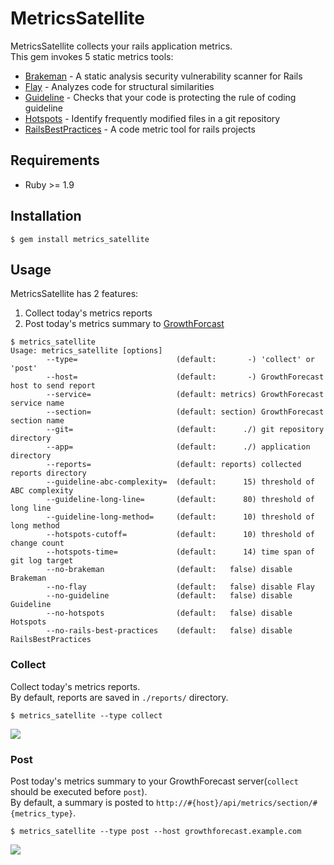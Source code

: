 # MetricsSatellite
MetricsSatellite collects your rails application metrics.  
This gem invokes 5 static metrics tools:

* [Brakeman](https://github.com/presidentbeef/brakeman) - A static analysis security vulnerability scanner for Rails
* [Flay](https://github.com/seattlerb/flay) - Analyzes code for structural similarities
* [Guideline](https://github.com/r7kamura/guideline) - Checks that your code is protecting the rule of coding guideline
* [Hotspots](https://github.com/chiku/hotspots) - Identify frequently modified files in a git repository
* [RailsBestPractices](https://github.com/railsbp/rails_best_practices) - A code metric tool for rails projects

## Requirements
* Ruby >= 1.9

## Installation
```
$ gem install metrics_satellite
```

## Usage
MetricsSatellite has 2 features:

1. Collect today's metrics reports
2. Post today's metrics summary to [GrowthForcast](http://kazeburo.github.com/GrowthForecast/)

```
$ metrics_satellite
Usage: metrics_satellite [options]
        --type=                      (default:       -) 'collect' or 'post'
        --host=                      (default:       -) GrowthForecast host to send report
        --service=                   (default: metrics) GrowthForecast service name
        --section=                   (default: section) GrowthForecast section name
        --git=                       (default:      ./) git repository directory
        --app=                       (default:      ./) application directory
        --reports=                   (default: reports) collected reports directory
        --guideline-abc-complexity=  (default:      15) threshold of ABC complexity
        --guideline-long-line=       (default:      80) threshold of long line
        --guideline-long-method=     (default:      10) threshold of long method
        --hotspots-cutoff=           (default:      10) threshold of change count
        --hotspots-time=             (default:      14) time span of git log target
        --no-brakeman                (default:   false) disable Brakeman
        --no-flay                    (default:   false) disable Flay
        --no-guideline               (default:   false) disable Guideline
        --no-hotspots                (default:   false) disable Hotspots
        --no-rails-best-practices    (default:   false) disable RailsBestPractices
```

### Collect
Collect today's metrics reports.  
By default, reports are saved in `./reports/` directory.

```
$ metrics_satellite --type collect
```

![](http://dl.dropbox.com/u/5978869/image/20130108_170925.png)

### Post
Post today's metrics summary to your GrowthForecast server(`collect` should be executed before `post`).  
By default, a summary is posted to `http://#{host}/api/metrics/section/#{metrics_type}`.

```
$ metrics_satellite --type post --host growthforecast.example.com
```

![](http://dl.dropbox.com/u/5978869/image/20130108_170744.png)
